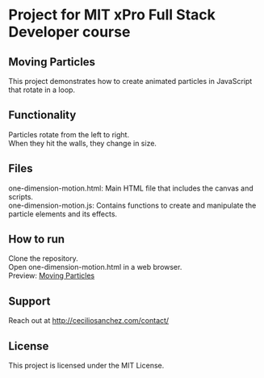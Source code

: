 # Project for MIT xPro Full Stack Developer course

## Moving Particles

This project demonstrates how to create animated particles in JavaScript that rotate in a loop.

## Functionality

Particles rotate from the left to right.</br>
When they hit the walls, they change in size.</br>

## Files

one-dimension-motion.html: Main HTML file that includes the canvas and scripts.</br>
one-dimension-motion.js: Contains functions to create and manipulate the particle elements and its effects.

## How to run

Clone the repository.</br>
Open one-dimension-motion.html in a web browser.</br>
Preview: <a href="https://ceciliosanchez.com/github/xpro/moving_particles/one-dimension-motion.html" target="_blank">Moving Particles</a>

## Support

Reach out at http://ceciliosanchez.com/contact/

## License

This project is licensed under the MIT License.


